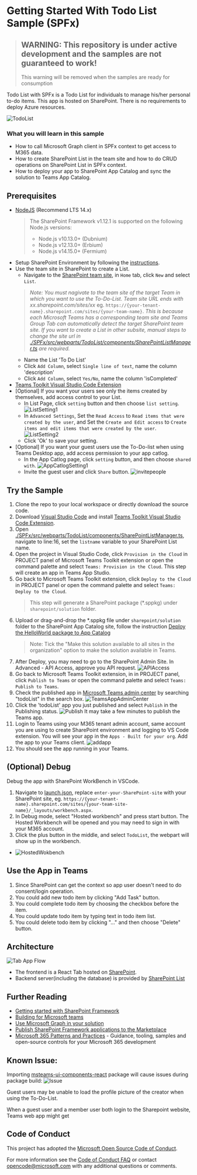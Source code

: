 # Getting Started With Todo List Sample (SPFx)

> ## WARNING: This repository is under active development and the samples are not guaranteed to work!
> This warning will be removed when the samples are ready for consumption

Todo List with SPFx is a Todo List for individuals to manage his/her personal to-do items. This app is hosted on SharePoint. There is no requirements to deploy Azure resources.

![TodoList](images/ToDoListCRUD.gif)

### What you will learn in this sample

- How to call Microsoft Graph client in SPFx context to get access to M365 data.
- How to create SharePoint List in the team site and how to do CRUD operations on SharePoint List in SPFx context.
- How to deploy your app to SharePoint App Catalog and sync the solution to Teams App Catalog.

## Prerequisites
* [NodeJS](https://nodejs.org/en/download/releases/) (Recommend LTS 14.x)
    >  The SharePoint Framework v1.12.1 is supported on the following Node.js versions:
    >- Node.js v10.13.0+ (Dubnium)
    >- Node.js v12.13.0+ (Erbium)
    >- Node.js v14.15.0+ (Fermium) 
* Setup SharePoint Environment by following the [instructions](https://docs.microsoft.com/en-us/sharepoint/dev/spfx/set-up-your-developer-tenant).
* Use the team site in SharePoint to create a List.
    - Navigate to the [SharePoint team site](https://support.microsoft.com/en-us/office/create-a-team-site-in-sharepoint-ef10c1e7-15f3-42a3-98aa-b5972711777d), in `Home` tab, click `New` and select `List`.
    > *Note: You must nagivate to the team site of the target Team in which you want to use the To-Do-List. Team site URL ends with xx.sharepoint.com/sites/xx* eg. `https://{your-tenant-name}.sharepoint.com/sites/{your-team-name}`. 
    > *This is because each Microsoft Teams has a corresponding team site and Teams Group Tab can automatically detect the target SharePoint team site. If you want to create a List in other subsite, manual steps to change the site url in* *[./SPFx/src/webparts/TodoList/components/SharePointListManager.ts](./SPFx/src/webparts/TodoList/components/SharePointListManager.ts) are required.*
    - Name the List 'To Do List'
    - Click `Add Column`, select `Single line of text`, name the column 'description'
    - Click `Add Column`, select `Yes/No`, name the column 'isCompleted'
* [Teams Toolkit Visual Studio Code Extension](https://aka.ms/teams-toolkit)
* [Optional] If you want your users see only the items created by themselves, add access control to your List.
    - In List Page, click `setting` button and then choose `list setting`.
    ![ListSetting1](images/ListSetting1.png)
    - In `Advanced Settings`, Set the `Read Access` to `Read items that were created by the user`, and Set the `Create and Edit access` to `Create items and edit items that were created by the user`.
    ![ListSetting2](images/ListSetting2.png)
    - Click 'Ok' to save your setting.
* [Optional] If you want your guest users use the To-Do-list when using Teams Desktop app, add access permission to your app catlog.
    - In the App Catlog page, click `setting` button, and then choose `shared with`.
    ![AppCatlogSetting1](images/AppCatlogSetting1.png)
    - Invite the guest user and click `Share` button.
    ![invitepeople](images/invitepeople.png)

## Try the Sample
1. Clone the repo to your local workspace or directly download the source code. 
1. Download [Visual Studio Code](https://code.visualstudio.com) and install [Teams Toolkit Visual Studio Code Extension](https://aka.ms/teams-toolkit).
1. Open [./SPFx/src/webparts/TodoList/components/SharePointListManager.ts](./SPFx/src/webparts/TodoList/components/SharePointListManager.ts), navigate to line:16, set the `listname` variable to your SharePoint List name.
1. Open the project in Visual Studio Code, click `Provision in the Cloud` in PROJECT panel of Microsoft Teams Toolkit extension or open the command palette and select `Teams: Provision in the Cloud`. This step will create an app in Teams App Studio.
1. Go back to Microsoft Teams Toolkit extension, click `Deploy to the Cloud` in PROJECT panel or open the command palette and select `Teams: Deploy to the Cloud`. 
    > This step will generate a SharePoint package (*.sppkg) under `sharepoint/solution` folder.
1. Upload or drag-and-drop the *.sppkg file under `sharepoint/solution` folder to the SharePoint App Catalog site, follow the instruction [Deploy the HelloWorld package to App Catalog](https://docs.microsoft.com/en-us/sharepoint/dev/spfx/web-parts/get-started/serve-your-web-part-in-a-sharepoint-page#deploy-the-helloworld-package-to-app-catalog)
    > Note: Tick the "Make this solution available to all sites in the organization" option to make the solution available in Teams.
1. After Deploy, you may need to go to the SharePoint Admin Site. In Advanced - API Access, approve you API request.
![APIAccess](images/APIAccess.png)
1. Go back to Microsoft Teams Toolkit extension, in in PROJECT panel, click `Publish to Teams` or open the command palette and select `Teams: Publish to Teams`.
1. Check the published app in [Microsoft Teams admin center](https://admin.teams.microsoft.com/policies/manage-apps) by searching "todoList" in the search box.
![TeamsAppAdminCenter](images/TeamsAppAdminCenter.png)
1. Click the 'todoList' app you just published and select `Publish` in the Publishing status.
![Publish](images/Publish.png)
It may take a few minutes to publish the Teams app.
1. Login to Teams using your M365 tenant admin account, same account you are using to create SharePoint environment and logging to VS Code extension. You will see your app in the `Apps - Built for your org`. Add the app to your Teams client.
![addapp](images/addapp.png)
1. You should see the app running in your Teams.

## (Optional) Debug
Debug the app with SharePoint WorkBench in VSCode.
1. Navigate to [launch.json](.vscode/launch.json), replace `enter-your-SharePoint-site` with your SharePoint site, eg. `https://{your-tenant-name}.sharepoint.com/sites/{your-team-site-name}/_layouts/workbench.aspx`.
1. In Debug mode, select "Hosted workbench" and press start button. The Hosted Workbench will be opened and you may need to sign in with your M365 account.
1. Click the plus button in the middle, and select `TodoList`, the webpart will show up in the workbench.
- ![HostedWokbench](images/Workbench.png)

## Use the App in Teams
1. Since SharePoint can get the context so app user doesn't need to do consent/login operation.
2. You could add new todo item by clicking "Add Task" button.
3. You could complete todo item by choosing the checkbox before the item.
4. You could update todo item by typing text in todo item list.
5. You could delete todo item by clicking "..." and then choose "Delete" button.

## Architecture

![Tab App Flow](images/TabAppFlow.jpg)
- The frontend is a React Tab hosted on [SharePoint](https://docs.microsoft.com/en-us/sharepoint/dev/spfx/build-for-teams-overview).
- Backend server(including the database) is provided by [SharePoint List](https://support.microsoft.com/en-us/office/introduction-to-lists-0a1c3ace-def0-44af-b225-cfa8d92c52d7) 

## Further Reading

- [Getting started with SharePoint Framework](https://docs.microsoft.com/en-us/sharepoint/dev/spfx/set-up-your-developer-tenant)
- [Building for Microsoft teams](https://docs.microsoft.com/en-us/sharepoint/dev/spfx/build-for-teams-overview)
- [Use Microsoft Graph in your solution](https://docs.microsoft.com/en-us/sharepoint/dev/spfx/web-parts/get-started/using-microsoft-graph-apis)
- [Publish SharePoint Framework applications to the Marketplace](https://docs.microsoft.com/en-us/sharepoint/dev/spfx/publish-to-marketplace-overview)
- [Microsoft 365 Patterns and Practices](https://aka.ms/m365pnp) - Guidance, tooling, samples and open-source controls for your Microsoft 365 development

## Known Issue:
Importing [msteams-ui-components-react](https://www.npmjs.com/package/msteams-ui-components-react) package will cause issues during package build:
![Issue](images/knownissue.png)

Guest users may be unable to load the profile picture of the creator when using the To-Do-List.

When a guest user and a member user both login to the Sharepoint website, Teams web app might get 

## Code of Conduct
This project has adopted the [Microsoft Open Source Code of Conduct](https://opensource.microsoft.com/codeofconduct/).

For more information see the [Code of Conduct FAQ](https://opensource.microsoft.com/codeofconduct/faq/) or
contact [opencode@microsoft.com](mailto:opencode@microsoft.com) with any additional questions or comments.
